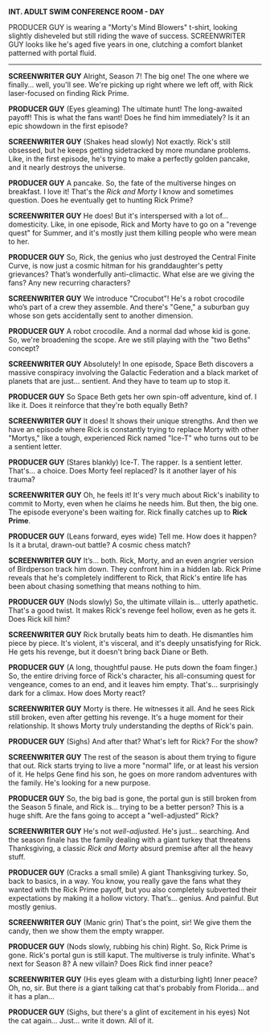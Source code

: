 **INT. ADULT SWIM CONFERENCE ROOM - DAY**

PRODUCER GUY is wearing a "Morty's Mind Blowers" t-shirt, looking slightly disheveled but still riding the wave of success. SCREENWRITER GUY looks like he's aged five years in one, clutching a comfort blanket patterned with portal fluid.

---

**SCREENWRITER GUY**
Alright, Season 7! The big one! The one where we finally… well, you'll see. We're picking up right where we left off, with Rick laser-focused on finding Rick Prime.

**PRODUCER GUY**
(Eyes gleaming)
The ultimate hunt! The long-awaited payoff! This is what the fans want! Does he find him immediately? Is it an epic showdown in the first episode?

**SCREENWRITER GUY**
(Shakes head slowly)
Not exactly. Rick's still obsessed, but he keeps getting sidetracked by more mundane problems. Like, in the first episode, he's trying to make a perfectly golden pancake, and it nearly destroys the universe.

**PRODUCER GUY**
A pancake. So, the fate of the multiverse hinges on breakfast. I love it! That's the *Rick and Morty* I know and sometimes question. Does he eventually get to hunting Rick Prime?

**SCREENWRITER GUY**
He does! But it's interspersed with a lot of… domesticity. Like, in one episode, Rick and Morty have to go on a "revenge quest" for Summer, and it's mostly just them killing people who were mean to her.

**PRODUCER GUY**
So, Rick, the genius who just destroyed the Central Finite Curve, is now just a cosmic hitman for his granddaughter's petty grievances? That’s wonderfully anti-climactic. What else are we giving the fans? Any new recurring characters?

**SCREENWRITER GUY**
We introduce "Crocubot"! He's a robot crocodile who’s part of a crew they assemble. And there's "Gene," a suburban guy whose son gets accidentally sent to another dimension.

**PRODUCER GUY**
A robot crocodile. And a normal dad whose kid is gone. So, we're broadening the scope. Are we still playing with the "two Beths" concept?

**SCREENWRITER GUY**
Absolutely! In one episode, Space Beth discovers a massive conspiracy involving the Galactic Federation and a black market of planets that are just… sentient. And they have to team up to stop it.

**PRODUCER GUY**
So Space Beth gets her own spin-off adventure, kind of. I like it. Does it reinforce that they're both equally Beth?

**SCREENWRITER GUY**
It does! It shows their unique strengths. And then we have an episode where Rick is constantly trying to replace Morty with other "Mortys," like a tough, experienced Rick named "Ice-T" who turns out to be a sentient letter.

**PRODUCER GUY**
(Stares blankly)
Ice-T. The rapper. Is a sentient letter. That's… a choice. Does Morty feel replaced? Is it another layer of his trauma?

**SCREENWRITER GUY**
Oh, he feels it! It's very much about Rick's inability to commit to Morty, even when he claims he needs him. But then, the big one. The episode everyone's been waiting for. Rick finally catches up to **Rick Prime**.

**PRODUCER GUY**
(Leans forward, eyes wide)
Tell me. How does it happen? Is it a brutal, drawn-out battle? A cosmic chess match?

**SCREENWRITER GUY**
It’s… both. Rick, Morty, and an even angrier version of Birdperson track him down. They confront him in a hidden lab. Rick Prime reveals that he's completely indifferent to Rick, that Rick's entire life has been about chasing something that means nothing to him.

**PRODUCER GUY**
(Nods slowly)
So, the ultimate villain is… utterly apathetic. That's a good twist. It makes Rick's revenge feel hollow, even as he gets it. Does Rick kill him?

**SCREENWRITER GUY**
Rick brutally beats him to death. He dismantles him piece by piece. It's violent, it's visceral, and it's deeply unsatisfying for Rick. He gets his revenge, but it doesn't bring back Diane or Beth.

**PRODUCER GUY**
(A long, thoughtful pause. He puts down the foam finger.)
So, the entire driving force of Rick's character, his all-consuming quest for vengeance, comes to an end, and it leaves him empty. That's… surprisingly dark for a climax. How does Morty react?

**SCREENWRITER GUY**
Morty is there. He witnesses it all. And he sees Rick still broken, even after getting his revenge. It's a huge moment for their relationship. It shows Morty truly understanding the depths of Rick's pain.

**PRODUCER GUY**
(Sighs)
And after that? What's left for Rick? For the show?

**SCREENWRITER GUY**
The rest of the season is about them trying to figure that out. Rick starts trying to live a more "normal" life, or at least his version of it. He helps Gene find his son, he goes on more random adventures with the family. He's looking for a new purpose.

**PRODUCER GUY**
So, the big bad is gone, the portal gun is still broken from the Season 5 finale, and Rick is… trying to be a better person? This is a huge shift. Are the fans going to accept a "well-adjusted" Rick?

**SCREENWRITER GUY**
He's not *well-adjusted*. He's just… searching. And the season finale has the family dealing with a giant turkey that threatens Thanksgiving, a classic *Rick and Morty* absurd premise after all the heavy stuff.

**PRODUCER GUY**
(Cracks a small smile)
A giant Thanksgiving turkey. So, back to basics, in a way. You know, you really gave the fans what they wanted with the Rick Prime payoff, but you also completely subverted their expectations by making it a hollow victory. That’s… genius. And painful. But mostly genius.

**SCREENWRITER GUY**
(Manic grin)
That's the point, sir! We give them the candy, then we show them the empty wrapper.

**PRODUCER GUY**
(Nods slowly, rubbing his chin)
Right. So, Rick Prime is gone. Rick's portal gun is still kaput. The multiverse is truly infinite. What's next for Season 8? A new villain? Does Rick find inner peace?

**SCREENWRITER GUY**
(His eyes gleam with a disturbing light)
Inner peace? Oh, no, sir. But there *is* a giant talking cat that's probably from Florida... and it has a plan...

**PRODUCER GUY**
(Sighs, but there's a glint of excitement in his eyes)
Not the cat again... Just... write it down. All of it.